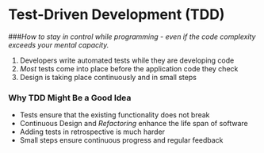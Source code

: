 # Test-Driven Development (TDD)

###_How to stay in control while programming - even if the code complexity exceeds your mental capacity._

1. Developers write automated tests while they are developing code
2. _Most_ tests come into place before the application code they check
3. Design is taking place continuously and in small steps

### Why TDD Might Be a Good Idea

- Tests ensure that the existing functionality does not break
- Continuous Design and _Refactoring_ enhance the life span of software
- Adding tests in retrospective is much harder
- Small steps ensure continuous progress and regular feedback

